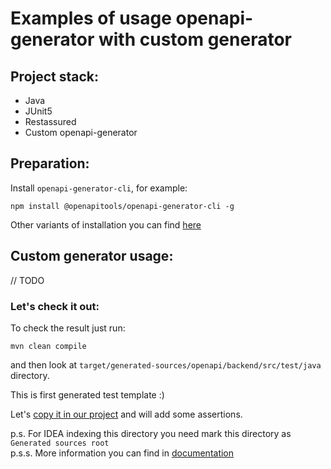 # Examples of usage openapi-generator with custom generator

## Project stack:

+ Java
+ JUnit5
+ Restassured
+ Custom openapi-generator

## Preparation:
Install `openapi-generator-cli`, for example:
```
npm install @openapitools/openapi-generator-cli -g
```

Other variants of installation you can find [here](https://openapi-generator.tech/docs/installation/)

## Custom generator usage:

// TODO

### Let's check it out:
To check the result just run:
```
mvn clean compile
```
and then look at `target/generated-sources/openapi/backend/src/test/java` directory.

This is first generated test template :)

Let's [copy it in our project](src/test/java/com/example/generated/UserControllerApiTest.java) and will add some assertions.

p.s. For IDEA indexing this directory you need mark this directory as `Generated sources root`    
p.s.s. More information you can find in [documentation](https://openapi-generator.tech/docs/templating/#retrieving-templates)
